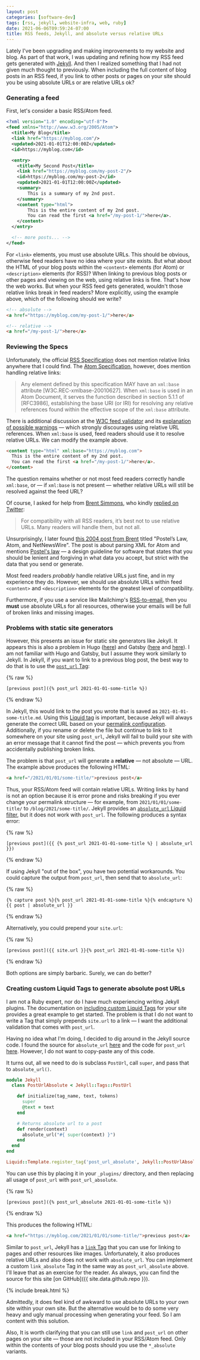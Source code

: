 ```yaml
---
layout: post
categories: [software-dev]
tags: [rss, jekyll, website-infra, web, ruby]
date: 2021-06-06T09:59:24-07:00
title: RSS feeds, Jekyll, and absolute versus relative URLs
---
```


Lately I've been upgrading and making improvements to my website and blog. As part of that work, I was updating and refining how my RSS feed gets generated with [Jekyll](https://jekyllrb.com). And then I realized something that I had not given much thought to previously. When including the full content of blog posts in an RSS feed, if you link to other posts or pages on your site should you be using absolute URLs or are relative URLs ok?

<!--excerpt-->

### Generating a feed

First, let's consider a basic RSS/Atom feed.

```xml
<?xml version="1.0" encoding="utf-8"?>
<feed xmlns="http://www.w3.org/2005/Atom">
  <title>My Blog</title>
  <link href="https://myblog.com"/>
  <updated>2021-01-01T12:00:00Z</updated>
  <id>https://myblog.com</id>

  <entry>
    <title>My Second Post</title>
    <link href="https://myblog.com/my-post-2"/>
    <id>https://myblog.com/my-post-2</id>
    <updated>2021-01-01T12:00:00Z</updated>
    <summary>
        This is a summary of my 2nd post.
    </summary>
    <content type="html">
        This is the entire content of my 2nd post.
        You can read the first <a href="/my-post-1/">here</a>.
    </content>
  </entry>

  <!-- more posts... -->
</feed>
```

For `<link>` elements, you must use absolute URLs. This should be obvious, otherwise feed readers have no idea where your site exists. But what about the HTML of your blog posts within the `<content>` elements (for Atom) or `<description>` elements (for RSS)? When linking to previous blog posts or other pages and viewing on the web, using relative links is fine. That's how the web works. But when your RSS feed gets generated, wouldn't those relative links break in feed readers? More explicitly, using the example above, which of the following should we write?

 ```html
 <!-- absolute -->
 <a href="https://myblog.com/my-post-1/">here</a>

 <!-- relative -->
 <a href="/my-post-1/">here</a>
```

### Reviewing the Specs

Unfortunately, the official [RSS Specification](https://cyber.harvard.edu/rss/rss.html) does not mention relative links anywhere that I could find. The [Atom Specification](https://datatracker.ietf.org/doc/html/rfc4287), however, does mention handling relative links:

> Any element defined by this specification MAY have an `xml:base`
 attribute [W3C.REC-xmlbase-20010627].  When `xml:base` is used in an
 Atom Document, it serves the function described in section 5.1.1 of
 [RFC3986], establishing the base URI (or IRI) for resolving any
 relative references found within the effective scope of the `xml:base`
 attribute.

There is additional discussion at the [W3C feed validator](https://validator.w3.org/feed/docs/atom.html) and its [explanation of possible warnings](https://validator.w3.org/feed/docs/warning/ContainsRelRef.html) &mdash; which strongly discourages using relative URL references. When `xml:base` is used, feed readers should use it to resolve relative URLs. We can modify the example above.

```html
<content type="html" xml:base="https://myblog.com">
  This is the entire content of my 2nd post.
  You can read the first <a href="/my-post-1/">here</a>.
</content>
```

The question remains whether or not most feed readers correctly handle `xml:base`, or &mdash; if `xml:base` is not present &mdash; whether relative URLs will still be resolved against the feed URL?

Of course, I asked for help from [Brent Simmons](https://inessential.com), who kindly [replied on Twitter](https://twitter.com/brentsimmons/status/1398696153915428867):

> For compatibility with all RSS readers, it’s best not to use relative URLs. Many readers will handle them, but not all.

Unsurprisingly, I later found [this 2004 post from Brent](https://inessential.com/2004/01/12/postels_law_atom_and_netnewswire) titled "Postel’s Law, Atom, and NetNewsWire". The post is about parsing XML for Atom and mentions [Postel's law](https://en.wikipedia.org/wiki/Robustness_principle) &mdash; a design guideline for software that states that you should be lenient and forgiving in what data you accept, but strict with the data that you send or generate.

Most feed readers _probably_ handle relative URLs just fine, and in my experience they do. However, we should use absolute URLs within feed `<content>` and `<description>` elements for the greatest level of compatibility.

Furthermore, if you use a service like Mailchimp's [RSS-to-email](https://mailchimp.com/features/rss-to-email/), then you **must** use absolute URLs for all resources, otherwise your emails will be full of broken links and missing images.

### Problems with static site generators

However, this presents an issue for static site generators like Jekyll. It appears this is also a problem in Hugo ([here](https://discourse.gohugo.io/t/absolute-urls-in-rss-feeds/25971)) and Gatsby ([here](https://github.com/gatsbyjs/gatsby/issues/14133) and [here](https://markshust.com/2020/06/25/fixing-images-in-gatsby-rss-feeds/)). I am not familiar with Hugo and Gatsby, but I assume they work similarly to Jekyll. In Jekyll, if you want to link to a previous blog post, the best way to do that is to use the [`post_url` Tag](https://jekyllrb.com/docs/liquid/tags/#linking-to-posts):

{% raw %}
```
[previous post]({% post_url 2021-01-01-some-title %})
```
{% endraw %}

In Jekyll, this would link to the post you wrote that is saved as `2021-01-01-some-title.md`. Using this [Liquid tag](https://jekyllrb.com/docs/step-by-step/02-liquid/#tags) is important, because Jekyll will always generate the correct URL based on your [permalink configuration](https://jekyllrb.com/docs/permalinks/). Additionally, if you rename or delete the file but continue to link to it somewhere on your site using `post_url`, Jekyll will fail to build your site with an error message that it cannot find the post &mdash; which prevents you from accidentally publishing broken links.

The problem is that `post_url` will generate a **relative** &mdash; not absolute &mdash; URL. The example above produces the following HTML:

```html
<a href="/2021/01/01/some-title/">previous post</a>
```

Thus, your RSS/Atom feed will contain relative URLs. Writing links by hand is not an option because it is error prone and risks breaking if you ever change your permalink structure &mdash; for example, from `2021/01/01/some-title/` to `/blog/2021/some-title/`. Jekyll provides an [`absolute_url` Liquid filter](https://jekyllrb.com/docs/liquid/filters/), but it does not work with `post_url`. The following produces a syntax error:

{% raw %}
```
[previous post]({{ {% post_url 2021-01-01-some-title %} | absolute_url }})
```
{% endraw %}

If using Jekyll "out of the box", you have two potential workarounds. You could capture the output from `post_url`, then send that to `absolute_url`:

{% raw %}
```
{% capture post %}{% post_url 2021-01-01-some-title %}{% endcapture %}
{{ post | absolute_url }}
```
{% endraw %}

Alternatively, you could prepend your `site.url`:

{% raw %}
```
[previous post]({{ site.url }}{% post_url 2021-01-01-some-title %})
```
{% endraw %}

Both options are simply barbaric. Surely, we can do better?

### Creating custom Liquid Tags to generate absolute post URLs

I am not a Ruby expert, nor do I have much experiencing writing Jekyll plugins. The documentation on [including custom Liquid Tags](https://jekyllrb.com/docs/plugins/tags/) for your site provides a great example to get started. The problem is that I do not want to write a Tag that simply prepends `site.url` to a link &mdash; I want the additional validation that comes with `post_url`.

Having no idea what I'm doing, I decided to dig around in the Jekyll source code. I found the source for `absolute_url` [here](https://github.com/jekyll/jekyll/blob/76517175e700d80706c9139989053f1c53d9b956/lib/jekyll/filters/url_filters.rb) and the code for `post_url` [here](https://github.com/jekyll/jekyll/blob/76517175e700d80706c9139989053f1c53d9b956/lib/jekyll/tags/post_url.rb). However, I do not want to copy-paste any of this code.

It turns out, all we need to do is subclass `PostUrl`, call `super`, and pass that to `absolute_url()`.

```ruby
module Jekyll
  class PostUrlAbsolute < Jekyll::Tags::PostUrl

    def initialize(tag_name, text, tokens)
      super
      @text = text
    end

    # Returns absolute url to a post
    def render(context)
      absolute_url("#{ super(context) }")
    end
  end
end

Liquid::Template.register_tag('post_url_absolute', Jekyll::PostUrlAbsolute)
```

You can use this by placing it in your `_plugins/` directory, and then replacing all usage of `post_url` with `post_url_absolute`.

{% raw %}
```
[previous post]({% post_url_absolute 2021-01-01-some-title %})
```
{% endraw %}

This produces the following HTML:

```html
<a href="https://myblog.com/2021/01/01/some-title/">previous post</a>
```

Similar to `post_url`, Jekyll has a [`link` Tag](https://jekyllrb.com/docs/liquid/tags/#links) that you can use for linking to pages and other resources like images. Unfortunately, it also produces relative URLs and also does not work with `absolute_url`. You can implement a custom `link_absolute` Tag in the same way as `post_url_absolute` above. I'll leave that as an exercise for the reader. As always, you can find the source for this site [on GitHub]({{ site.data.github.repo }}).

{% include break.html %}

Admittedly, it does feel kind of awkward to use absolute URLs to your own site within your own site. But the alternative would be to do some very heavy and ugly manual processing when generating your feed. So I am content with this solution.

Also, It is worth clarifying that you can still use `link` and `post_url` on other pages on your site &mdash; those are not included in your RSS/Atom feed. Only within the contents of your blog posts should you use the `*_absolute` variants.
